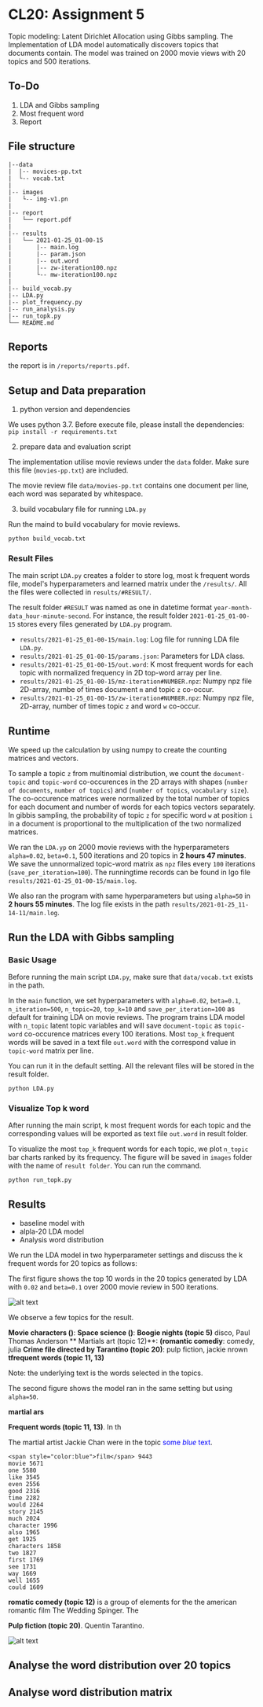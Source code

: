 # CL20: Assignment 5

Topic modeling: Latent Dirichlet Allocation using Gibbs sampling. The Implementation of LDA model automatically discovers topics that documents contain. The model was trained on 2000 movie views with 20 topics and 500 iterations.


## To-Do
1. LDA and Gibbs sampling
2. Most frequent word
3. Report 

## File structure 

```
|--data
|  |-- movices-pp.txt
|  └-- vocab.txt
|
|-- images
|   └-- img-v1.pn
|
|-- report
|   └── report.pdf
|
|-- results
|   └── 2021-01-25_01-00-15
|       |-- main.log
|       |-- param.json
|       |-- out.word
|       |-- zw-iteration100.npz
|       └-- mw-iteration100.npz
|
|-- build_vocab.py
|-- LDA.py
|-- plot_frequency.py
|-- run_analysis.py
|-- run_topk.py
└── README.md
```


## Reports

the report is in `/reports/reports.pdf`.

## Setup and Data preparation

1. python version and dependencies 

We uses python 3.7. Before execute file, please install the dependencies:
`pip install -r requirements.txt`

2. prepare data and evaluation script

The implementation utilise movie reviews under the `data` folder. Make sure this file (`movies-pp.txt`) are included.

The movie review file `data/movies-pp.txt` contains one document per line, each word was separated by whitespace.

3. build vocabulary file for running `LDA.py`

Run the maind to build vocabulary for movie reviews.

```
python build_vocab.txt
```

### Result Files 

The main script `LDA.py` creates a folder to store log, most k frequent words file, model's hyperparameters and 
learned matrix under the `/results/`. All the files were collected in `results/#RESULT/`.

The result folder `#RESULT` was named as one in datetime format `year-month-data_hour-minute-second`. For instance, the result
folder `2021-01-25_01-00-15` stores every files generated by `LDA.py` program. 

* `results/2021-01-25_01-00-15/main.log`: Log file for running LDA file `LDA.py`.
* `results/2021-01-25_01-00-15/params.json`: Parameters for LDA class.
* `results/2021-01-25_01-00-15/out.word`: K most frequent words for each topic with normalized frequency in 2D top-word array per line.  
* `results/2021-01-25_01-00-15/mz-iteration#NUMBER.npz`: Numpy npz file 2D-array, numbe of times document `m` and topic `z` co-occur.
* `results/2021-01-25_01-00-15/zw-iteration#NUMBER.npz`: Numpy npz file, 2D-array, number of times topic `z` and word `w` co-occur.

## Runtime

We speed up the calculation by using numpy to create the counting matrices and vectors. 

To sample a topic `z` from multinomial distribution, we count the `document-topic` and `topic-word` co-occurences in the 2D arrays with shapes (`number of documents`, `number of topics`) and (`number of topics`, `vocabulary size`). The co-occurence matrices were normalized by the total number of topics for each document and number of words for each topics vectors separately. In gibbis sampling, the probability of topic `z` for specific word `w` at position `i` in a document is proportional to the multiplication of the two normalized matrices. 

We ran the `LDA.yp` on 2000 movie reviews with the hyperparameters `alpha=0.02`, `beta=0.1`, 500 iterations and 20 topics in **2 hours 47 minutes**. We save the unnormalized topic-word matrix as `npz` files every `100` iterations (`save_per_iteration=100`). The runningtime records can be found in lgo file `results/2021-01-25_01-00-15/main.log`. 

We also ran the program with same hyperparameters but using `alpha=50` in **2 hours 55 minutes**. The log file exists in the path `results/2021-01-25_11-14-11/main.log`. 

## Run the LDA with Gibbs sampling

### Basic Usage

Before running the main script `LDA.py`, make sure that `data/vocab.txt` exists in the path.

In the `main` function, we set hyperparameters with `alpha=0.02`, `beta=0.1`, `n_iteration=500`, `n_topic=20`, `top_k=10` and `save_per_iteration=100` as default for training LDA on movie reviews. The program trains LDA model with `n_topic` latent topic variables and will save `document-topic` as `topic-word` co-occurence matrices every 100 iterations. Most `top_k` frequent words will be saved in a text file `out.word` with the 
correspond value in `topic-word` matrix per line. 

You can run it in the default setting. All the relevant files will be stored in the result folder.

```
python LDA.py 
```

### Visualize Top k word

After running the main script, k most frequent words for each topic and the corresponding values will be exported as text file `out.word` in result folder. 

To visualize the most `top_k` frequent words for each topic, we plot `n_topic` bar charts ranked by its frequency. The figure will be saved in `images` folder with the name of `result folder`. You can run the command.

```
python run_topk.py
```

## Results

* baseline model with 
* alpla-20 LDA model
* Analysis word distribution


We run the LDA model in two hyperparameter settings and discuss the k frequent words for 20 topics as follows:

The first figure shows the top 10 words in the 20 topics generated by LDA with `0.02` and `beta=0.1` over 2000 movie review in 500 iterations.

![alt text](./images/2021-01-25_01-00-15.png)

We observe a few topics for the result. 

**Movie characters ()**: 
**Space science ()**: 
**Boogie nights (topic 5)** disco, Paul Thomas Anderson
** Martials art (topic 12)**:
**(romantic comediy**: comedy, julia
**Crime file directed by Tarantino (topic 20)**: pulp fiction, jackie nrown
**tfrequent words (topic 11, 13)**


Note: the underlying text is the words selected in the topics.

The second figure shows the model ran in the same setting but using `alpha=50`. 

**martial ars**

**Frequent words (topic 11, 13)**. In th



The martial artist Jackie Chan were in the topic
<span style="color:blue">some *blue* text</span>.
```text
<span style="color:blue">film</span> 9443
movie 5671
one 5580
like 3545
even 2556
good 2316
time 2282
would 2264
story 2145
much 2024
character 1996
also 1965
get 1925
characters 1858
two 1827
first 1769
see 1731
way 1669
well 1655
could 1609
```


**romatic comedy (topic 12)** is a group of elements for the the american romantic film The Wedding Spinger. The

**Pulp fiction (topic 20)**. Quentin Tarantino. 

![alt text](./images/2021-01-25_11-14-11.png)



## Analyse the word distribution over 20 topics 

## Analyse word distribution matrix



